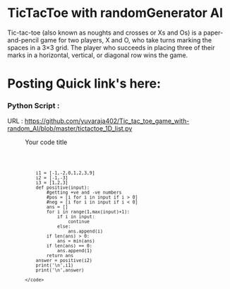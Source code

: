 # TicTacToe with randomGenerator AI

Tic-tac-toe (also known as noughts and crosses or Xs and Os) is a paper-and-pencil game for two players, X and O, who take turns marking the spaces in a 3×3 grid. The player who succeeds in placing three of their marks in a horizontal, vertical, or diagonal row wins the game.

# Posting Quick link's here:

### Python Script :

URL : https://github.com/yuvaraja402/Tic_tac_toe_game_with-random_AI/blob/master/tictactoe_1D_list.py




<figure>
  <figcaption>Your code title</figcaption>
  <pre>
    <code class="language-javascript">
    
        i1 = [-1,-2,0,1,2,3,9]
        i2 = [-1,-3]
        i3 = [1,2,3]
        def positive(input):
            #getting +ve and -ve numbers
            #pos = [i for i in input if i > 0]
            #neg = [i for i in input if i < 0]
            ans = []
            for i in range(1,max(input)+1):
                if i in input:
                    continue
                else:
                    ans.append(i)
            if len(ans) > 0:
                ans = min(ans)
            if len(ans) == 0:
                ans.append(1)
            return ans
        answer = positive(i2)
        print('\n',i1)
        print('\n',answer)
        
    </code>
  </pre>
</figure>
